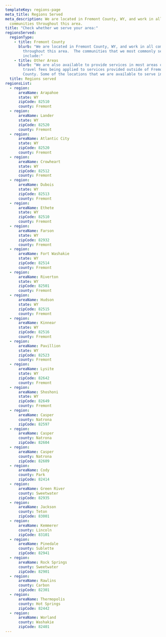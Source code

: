 ```yaml
---
templateKey: regions-page
meta_title: Regions Served
meta_description: We are located in Fremont County, WY, and work in all
  communities throughout this area.
title: "Check whether we serve your area:"
regionsServed:
  regionType:
    - title: Fremont County
      blurb: "We are located in Fremont County, WY, and work in all communities
        throughout this area.  The communities that we most commonly serve
        include:"
    - title: Other Areas
      blurb: "We are also available to provide services in most areas of Wyoming, with
        travel fees being applied to services provided outside of Fremont
        County. Some of the locations that we are available to serve include:"
  title: Regions served
regionsList:
  - region:
      areaName: Arapahoe
      state: WY
      zipCode: 82510
      county: Fremont
  - region:
      areaName: Lander
      state: WY
      zipCode: 82520
      county: Fremont
  - region:
      areaName: Atlantic City
      state: WY
      zipCode: 82520
      county: Fremont
  - region:
      areaName: Crowheart
      state: WY
      zipCode: 82512
      county: Fremont
  - region:
      areaName: Dubois
      state: WY
      zipCode: 82513
      county: Fremont
  - region:
      areaName: Ethete
      state: WY
      zipCode: 82510
      county: Fremont
  - region:
      areaName: Farson
      state: WY
      zipCode: 82932
      county: Fremont
  - region:
      areaName: Fort Washakie
      state: WY
      zipCode: 82514
      county: Fremont
  - region:
      areaName: Riverton
      state: WY
      zipCode: 82501
      county: Fremont
  - region:
      areaName: Hudson
      state: WY
      zipCode: 82515
      county: Fremont
  - region:
      areaName: Kinnear
      state: WY
      zipCode: 82516
      county: Fremont
  - region:
      areaName: Pavillion
      state: WY
      zipCode: 82523
      county: Fremont
  - region:
      areaName: Lysite
      state: WY
      zipCode: 82642
      county: Fremont
  - region:
      areaName: Shoshoni
      state: WY
      zipCode: 82649
      county: Fremont
  - region:
      areaName: Casper
      county: Natrona
      zipCode: 82597
  - region:
      areaName: Casper
      county: Natrona
      zipCode: 82604
  - region:
      areaName: Casper
      county: Natrona
      zipCode: 82609
  - region:
      areaName: Cody
      county: Park
      zipCode: 82414
  - region:
      areaName: Green River
      county: Sweetwater
      zipCode: 82935
  - region:
      areaName: Jackson
      county: Teton
      zipCode: 83001
  - region:
      areaName: Kemmerer
      county: Lincoln
      zipCode: 83101
  - region:
      areaName: Pinedale
      county: Sublette
      zipCode: 82941
  - region:
      areaName: Rock Springs
      county: Sweetwater
      zipCode: 82901
  - region:
      areaName: Rawlins
      county: Carbon
      zipCode: 82301
  - region:
      areaName: Thermopolis
      county: Hot Springs
      zipCode: 82442
  - region:
      areaName: Worland
      county: Washakie
      zipCode: 82401
---
```

